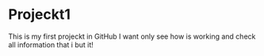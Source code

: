 # Projeckt1
This is my first projeckt in GitHub
I want only see how is working and check all information that i but it!

